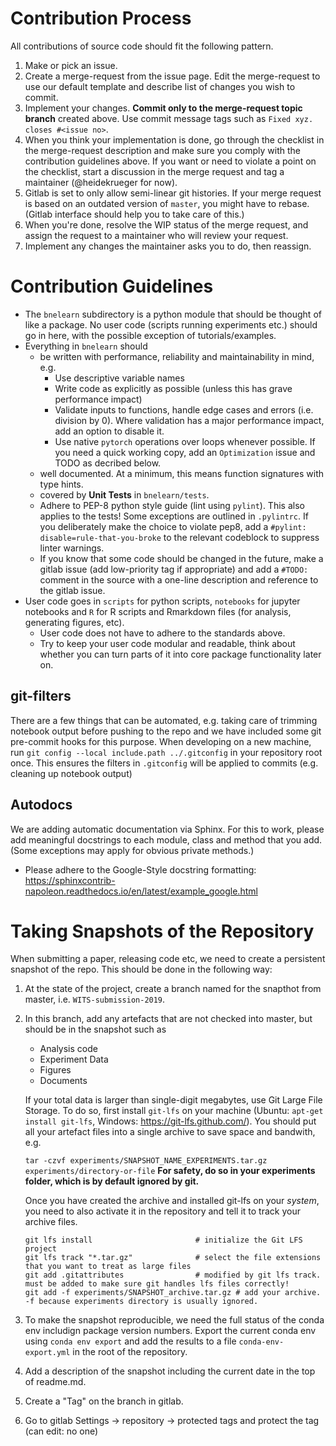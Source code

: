 # Contribution Process
All contributions of source code should fit the following pattern.

1. Make or pick an issue.
1. Create a merge-request from the issue page. Edit the merge-request to use our default template and describe list of changes you wish to commit.
1. Implement your changes. **Commit only to the merge-request topic branch** created above. Use commit message tags such as `Fixed xyz. closes #<issue no>`.
1. When you think your implementation is done, go through the checklist in the merge-request description and make sure you comply with the contribution guidelines above. If you want or need to violate a point on the checklist, start a discussion in the merge request and tag a maintainer (@heidekrueger for now).
1. Gitlab is set to only allow semi-linear git histories. If your merge request is based on an outdated version of `master`, you might have to rebase. (Gitlab interface should help you to take care of this.)
1. When you're done, resolve the WIP status of the merge request, and assign the request to a maintainer who will review your request.
1. Implement any changes the maintainer asks you to do, then reassign.

# Contribution Guidelines

* The `bnelearn` subdirectory is a python module that should be thought of like a package.
  No user code (scripts running experiments etc.) should go in here, with the possible exception of tutorials/examples.
* Everything in `bnelearn` should
    * be written with performance, reliability and maintainability in mind, e.g. 
        * Use descriptive variable names
        * Write code as explicitly as possible (unless this has grave performance impact)
        * Validate inputs to functions, handle edge cases and errors (i.e. division by 0). Where validation has a major performance impact, add an option to disable it.
        * Use native `pytorch` operations over loops whenever possible. If you need a quick working copy, add an `Optimization` issue and TODO as decribed below.
    * well documented.  At a minimum, this means function signatures with type hints.
    * covered by **Unit Tests** in `bnelearn/tests`.
    * Adhere to PEP-8 python style guide (lint using `pylint`). This also applies to the tests! Some exceptions are outlined in `.pylintrc`. If you deliberately make the choice to violate pep8, add a `#pylint: disable=rule-that-you-broke` to the relevant codeblock to suppress linter warnings.
    * If you know that some code should be changed in the future, make a gitlab issue (add low-priority tag if appropriate) and add a `#TODO:` comment in the source with a one-line description and reference to the gitlab issue.
* User code goes in `scripts` for python scripts, `notebooks` for jupyter notebooks and  `R` for R scripts and Rmarkdown files (for analysis, generating figures, etc).
    * User code does not have to adhere to the standards above. 
    * Try to keep your user code modular and readable, think about whether you can turn parts of it into core package functionality later on.

## git-filters
There are a few things that can be automated, e.g. taking care of trimming notebook output before pushing to the repo and we have included some git pre-commit hooks for this purpose.
When developing on a new machine, run
`git config --local include.path ../.gitconfig`
in your repository root once.
This ensures the filters in `.gitconfig` will be applied to commits (e.g. cleaning up notebook output)

## Autodocs
We are adding automatic documentation via Sphinx. For this to work, please add meaningful docstrings to each module, class and method that you add. (Some exceptions may apply for obvious private methods.)
* Please adhere to the Google-Style docstring formatting: https://sphinxcontrib-napoleon.readthedocs.io/en/latest/example_google.html

# Taking Snapshots of the Repository
When submitting a paper, releasing code etc, we need to create a persistent snapshot of the repo. 
This should be done in the following way:

1. At the state of the project, create a branch named for the snapthot from master, i.e. `WITS-submission-2019`.
1. In this branch, add any artefacts that are not checked into master, but should be in the snapshot such as
    * Analysis code
    * Experiment Data
    * Figures
    * Documents

    If your total data is larger than single-digit megabytes, use Git Large File Storage. To do so, first install `git-lfs` on your machine (Ubuntu: `apt-get install git-lfs`, Windows: https://git-lfs.github.com/).
    You should put all your artefact files into a single archive to save space and bandwith, e.g.

    ```tar -czvf experiments/SNAPSHOT_NAME_EXPERIMENTS.tar.gz experiments/directory-or-file```
    **For safety, do so in your experiments folder, which is by default ignored by git.**

    Once you have created the archive and installed git-lfs on your *system*, you need to also activate it in the repository and tell it to track your archive files.

    ```
    git lfs install                       # initialize the Git LFS project
    git lfs track "*.tar.gz"              # select the file extensions that you want to treat as large files
    git add .gitattributes                # modified by git lfs track. must be added to make sure git handles lfs files correctly!
    git add -f experiments/SNAPSHOT_archive.tar.gz # add your archive. -f because experiments directory is usually ignored.
    ```

1. To make the snapshot reproducible, we need the full status of the conda env includign package version numbers. Export the current conda env using `conda env export` and add the results to a file `conda-env-export.yml` in the root of the repository.
1. Add a description of the snapshot including the current date in the top of readme.md.
1. Create a "Tag" on the branch in gitlab.
1. Go to gitlab Settings -> repository -> protected tags and protect the tag (can edit: no one)